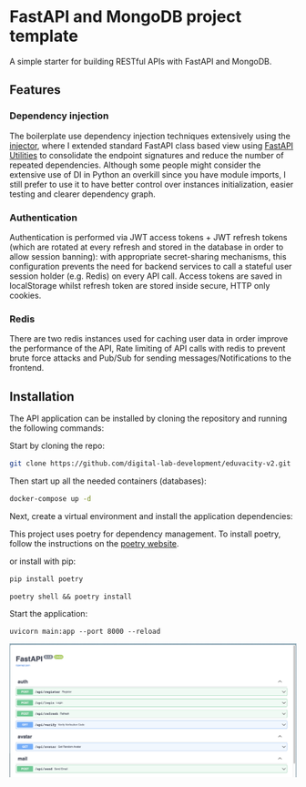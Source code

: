 # FastAPI and MongoDB project template

A simple starter for building RESTful APIs with FastAPI and MongoDB.


## Features

### Dependency injection

The boilerplate use dependency injection techniques extensively using the [injector](https://pypi.org/project/injector/), where I extended standard FastAPI class based view using [FastAPI Utilities](https://fastapi-utils.davidmontague.xyz/user-guide/class-based-views/#the-cbv-decorator) to consolidate the endpoint signatures and reduce the number of repeated dependencies. Although some people might consider the extensive use of DI in Python an overkill since you have module imports, I still prefer to use it to have better control over instances initialization, easier testing and clearer dependency graph.

### Authentication

Authentication is performed via JWT access tokens + JWT refresh tokens (which are rotated at every refresh and stored in the database in order to allow session banning): with appropriate secret-sharing mechanisms, this configuration prevents the need for backend services to call a stateful user session holder (e.g. Redis) on every API call.
Access tokens are saved in localStorage whilst refresh token are stored inside secure, HTTP only cookies.

### Redis

There are two redis instances used for caching user data in order improve the performance of the API, Rate limiting of API calls with redis to prevent brute force attacks and Pub/Sub for sending messages/Notifications to the frontend.

## Installation

The API application can be installed by cloning the repository and running the following commands:


Start by cloning the repo:

```bash
git clone https://github.com/digital-lab-development/eduvacity-v2.git
```

Then start up all the needed containers (databases):

```bash
docker-compose up -d
```



Next, create a virtual environment and install the application dependencies:

This project uses poetry for dependency management. To install poetry, follow the instructions on the [poetry website](https://python-poetry.org/docs/#installation).

or install with pip:

```bash
pip install poetry
```

```console
poetry shell && poetry install
```



Start the application:

```console
uvicorn main:app --port 8000 --reload
```


![Project structure](api.png)